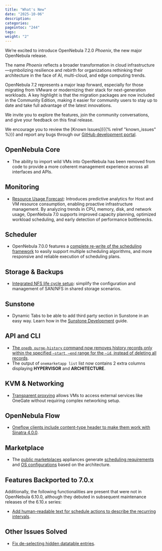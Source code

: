 ```yaml
---
title: "What's New"
date: "2025-10-06"
description:
categories:
pageintoc: "244"
tags:
weight: "2"
---
```


<a id="whats-new"></a>

<!--# What’s New in 7.2 -->

We’re excited to introduce OpenNebula 7.2.0 *Phoenix*, the new major OpenNebula release.

The name *Phoenix* reflects a broader transformation in cloud infrastructure—symbolizing resilience and rebirth for organizations rethinking their architecture in the face of AI, multi-cloud, and edge computing trends.

OpenNebula 7.2 represents a major leap forward, especially for those migrating from VMware or modernizing their stack for next-generation workloads. A key highlight is that the migration packages are now included in the Community Edition, making it easier for community users to stay up to date and take full advantage of the latest innovations.

We invite you to explore the features, join the community conversations, and give your feedback on this final release.

We encourage you to review the [Known Issues]({{% relref "known_issues" %}}) and report any bugs through our [GitHub development portal](https://github.com/OpenNebula/).

## OpenNebula Core

<!--keeping some examples-->
- The ability to import wild VMs into OpenNebula has been removed from code to provide a more coherent management experience across all interfaces and APIs.



## Monitoring
<!--keeping some examples-->
- [Resource Usage Forecast](../../../product/cloud_system_administration/resource_monitoring/forecast/): Introduces predictive analytics for Host and VM resource consumption, enabling proactive infrastructure management. By analyzing trends in CPU, memory, disk, and network usage, OpenNebula 7.0 supports improved capacity planning, optimized workload scheduling, and early detection of performance bottlenecks.

## Scheduler
<!--keeping some examples-->
- OpenNebula 7.0.0 features a [complete re-write of the scheduling framework](../../../product/cloud_system_administration/scheduler/overview/#opennebula-scheduler-framework-architecture) to easily support multiple scheduling algorithms, and more responsive and reliable execution of scheduling plans.


## Storage & Backups
<!--keeping some examples-->
- [Integrated NFS life cycle setup](../../../product/cluster_configuration/storage_system/nas_ds.md#automatic-nfs-setup): simplify the configuration and management of SAN/NFS in shared storage scenarios.


## Sunstone
<!--keeping some examples-->
- Dynamic Tabs to be able to add third party section in Sunstone in an easy way. Learn how in the [Sunstone Development](../../../software/installation_process/build_from_source_code/sunstone_dev.md#sunstone-dev") guide.


## API and CLI
<!--keeping some examples-->
- [The `onedb purge-history` command now removes history records only within the specified `–start`, `–end` range for the `–id`, instead of deleting all records](https://github.com/OpenNebula/one/issues/6699).
- The output of `onemarketapp list` list now contains 2 extra columns displaying **HYPERVISOR** and 
**ARCHITECTURE**.

## KVM & Networking
<!--keeping some examples-->
- [Transparent proxying](../../../product/virtual_machines_operation/virtual_machines_networking/tproxy) allows VMs to access external services like OneGate without requiring complex networking setup.



## OpenNebula Flow
<!--keeping some examples-->
- [Oneflow clients include content-type header to make them work with Sinatra 4.0.0](https://github.com/OpenNebula/one/issues/6508).


## Marketplace
<!--keeping some examples-->
- The [public marketplaces](../../../product/apps-marketplace/public_marketplaces/overview#-overview) appliances generate [scheduling requirements](../../../product/cloud_system_administration/scheduler/overview.md#host-requirements) and [OS configurations](../../../product/operation_references/hypervisor_configuration/kvm_driver#arm64specifics) based on the architecture.


## Features Backported to 7.0.x
<!--keeping some examples-->
Additionally, the following functionalities are present that were not in OpenNebula 6.10.0, although they debuted in subsequent maintenance releases of the 6.10.x series:

- [Add human-readable text for schedule actions to describe the recurring intervals](https://github.com/OpenNebula/one/issues/6410).


## Other Issues Solved
<!--keeping some examples-->
- [Fix de-selecting hidden datatable entries](https://github.com/OpenNebula/one/issues/6781).

